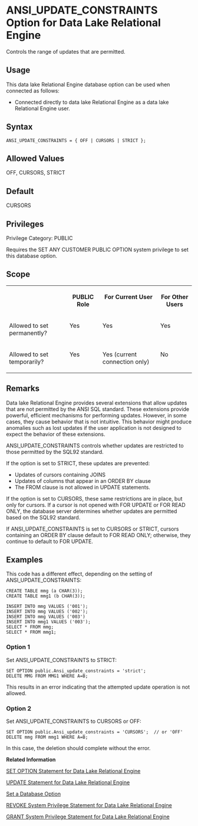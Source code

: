 <!-- loioa62d1d0684f21015aea99796080bc84e -->

# ANSI\_UPDATE\_CONSTRAINTS Option for Data Lake Relational Engine

Controls the range of updates that are permitted.



<a name="loioa62d1d0684f21015aea99796080bc84e__section_d3p_24q_znb"/>

## Usage

This data lake Relational Engine database option can be used when connected as follows:

-   Connected directly to data lake Relational Engine as a data lake Relational Engine user.



<a name="loioa62d1d0684f21015aea99796080bc84e__section_u1n_l5b_qkb"/>

## Syntax

```
ANSI_UPDATE_CONSTRAINTS = { OFF | CURSORS | STRICT };
```



<a name="loioa62d1d0684f21015aea99796080bc84e__iq_refso_344"/>

## Allowed Values

OFF, CURSORS, STRICT



<a name="loioa62d1d0684f21015aea99796080bc84e__iq_refso_345"/>

## Default

CURSORS



<a name="loioa62d1d0684f21015aea99796080bc84e__section_k3c_gxb_3qb"/>

## Privileges

Privilege Category: PUBLIC

Requires the SET ANY CUSTOMER PUBLIC OPTION system privilege to set this database option.



## Scope


<table>
<tr>
<th valign="top">

 

</th>
<th valign="top">

PUBLIC Role

</th>
<th valign="top">

For Current User

</th>
<th valign="top">

For Other Users

</th>
</tr>
<tr>
<td valign="top">

Allowed to set permanently?

</td>
<td valign="top">

Yes

</td>
<td valign="top">

Yes

</td>
<td valign="top">

Yes

</td>
</tr>
<tr>
<td valign="top">

Allowed to set temporarily?

</td>
<td valign="top">

Yes

</td>
<td valign="top">

Yes \(current connection only\)

</td>
<td valign="top">

No

</td>
</tr>
</table>



<a name="loioa62d1d0684f21015aea99796080bc84e__iq_refso_346"/>

## Remarks

Data lake Relational Engine provides several extensions that allow updates that are not permitted by the ANSI SQL standard. These extensions provide powerful, efficient mechanisms for performing updates. However, in some cases, they cause behavior that is not intuitive. This behavior might produce anomalies such as lost updates if the user application is not designed to expect the behavior of these extensions.

ANSI\_UPDATE\_CONSTRAINTS controls whether updates are restricted to those permitted by the SQL92 standard.

If the option is set to STRICT, these updates are prevented:

-   Updates of cursors containing JOINS
-   Updates of columns that appear in an ORDER BY clause
-   The FROM clause is not allowed in UPDATE statements.

If the option is set to CURSORS, these same restrictions are in place, but only for cursors. If a cursor is not opened with FOR UPDATE or FOR READ ONLY, the database server determines whether updates are permitted based on the SQL92 standard.

If ANSI\_UPDATE\_CONSTRAINTS is set to CURSORS or STRICT, cursors containing an ORDER BY clause default to FOR READ ONLY; otherwise, they continue to default to FOR UPDATE.



<a name="loioa62d1d0684f21015aea99796080bc84e__iq_refso_347"/>

## Examples

This code has a different effect, depending on the setting of ANSI\_UPDATE\_CONSTRAINTS:

```
CREATE TABLE mmg (a CHAR(3));
CREATE TABLE mmg1 (b CHAR(3));
```

```
INSERT INTO mmg VALUES ('001');
INSERT INTO mmg VALUES ('002');
INSERT INTO mmg VALUES ('003')
INSERT INTO mmg1 VALUES ('003');
SELECT * FROM mmg;
SELECT * FROM mmg1;
```



### Option 1

Set ANSI\_UPDATE\_CONSTRAINTS to STRICT:

```
SET OPTION public.Ansi_update_constraints = 'strict';
DELETE MMG FROM MMG1 WHERE A=B;
```

This results in an error indicating that the attempted update operation is not allowed.



### Option 2

Set ANSI\_UPDATE\_CONSTRAINTS to CURSORS or OFF:

```
SET OPTION public.Ansi_update_constraints = 'CURSORS';  // or 'OFF'
DELETE mmg FROM mmg1 WHERE A=B;
```

In this case, the deletion should complete without the error.

**Related Information**  


[SET OPTION Statement for Data Lake Relational Engine](../080-sql-statements/set-option-statement-for-data-lake-relational-engine-a625da7.md "Changes options that affect the behavior of the database and its compatibility with Transact-SQL. Setting the value of an option can change the behavior for all users or an individual user, in either a temporary or permanent scope.")

[UPDATE Statement for Data Lake Relational Engine](../080-sql-statements/update-statement-for-data-lake-relational-engine-a628441.md "Modifies existing rows of a single table, or a view that contains only one table.")

[Set a Database Option](set-a-database-option-0dcb893.md "You set options with the SET OPTION statement.")

[REVOKE System Privilege Statement for Data Lake Relational Engine](../080-sql-statements/revoke-system-privilege-statement-for-data-lake-relational-engine-a3eadda.md "Removes specific system privileges from specific users and the right to administer the privilege.")

[GRANT System Privilege Statement for Data Lake Relational Engine](../080-sql-statements/grant-system-privilege-statement-for-data-lake-relational-engine-a3dfcb0.md "Grants specific system privileges to users or roles, with or without administrative rights.")

